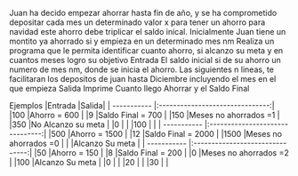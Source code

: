 Juan ha decido empezar ahorrar hasta fin de año, y se ha comprometido depositar cada mes un determinado valor x para tener un ahorro para navidad este ahorro debe triplicar el saldo inical. Inicialmente Juan tiene un montito ya ahorrado si y empieza en un determinado mes nm
Realiza un programa que le permita identificar cuanto ahorro, si alcanzo su meta y en cuantos meses logro su objetivo
Entrada
El saldo inicial si de su ahorro
un numero de mes nm, donde se inicia el ahorro.
Las siguientes n lineas, te facilitaran los depositos de juan hasta Diciembre incluyendo el mes en el que empieza
Salida
Imprime Cuanto llego Ahorrar y el Saldo Final

Ejemplos
|Entrada			|Salida|
| ----------- |:-------------------------------:|
|100			|Ahorro = 600                   |
|9				|Saldo Final = 700              |
|150           	|Meses no ahorrados =1          |
|350            |No Alcanzo su meta             |
|0           	|                               |
|100           	|                               |
| ----------- |:-------------------------------:|
|500			|Ahorro = 1500                  |
|12				|Saldo Final = 2000             |
|1500           |Meses no ahorrados =0          |
|          		|Alcanzo Su meta                |
| ----------- |:-------------------------------:|
|50				|Ahorro = 150                   |
|8				|Saldo Final = 200              |
|0              |Meses no ahorrados =2          |
|100            |Alcanzo Su meta                |
|0              |                               |
|20             |                               |
|30             |                               |